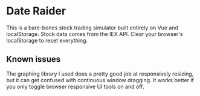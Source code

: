 # Date Raider

This is a bare-bones stock trading simulator built entirely on Vue and localStorage. Stock data comes from the IEX API. Clear your browser's localStorage to reset everything.

## Known issues

The graphing library I used does a pretty good job at responsively resizing, but it can get confused with continuous window dragging. It works better if you only toggle browser responsive UI tools on 
and off.
